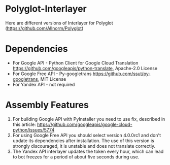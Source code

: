 # Polyglot-Interlayer
Here are different versions of Interlayer for Polyglot (https://github.com/Allnorm/Polyglot)
# Dependencies
* For Google API - Python Client for Google Cloud Translation https://github.com/googleapis/python-translate, Apache-2.0 License
* For Google Free API - Py-googletrans https://github.com/ssut/py-googletrans, MIT License
* For Yandex API - not required
# Assembly Features
1. For building Google API with PyInstaller you need to use fix, described in this article: https://github.com/googleapis/google-cloud-python/issues/5774
2. For using Google Free API you should select version 4.0.0rc1 and don't update its dependencies after installation. The use of this version is strongly discouraged, it is unstable and does not translate correctly.
3. The Yandex API interlayer updates the token every hour, which can lead to bot freezes for a period of about five seconds during use.
